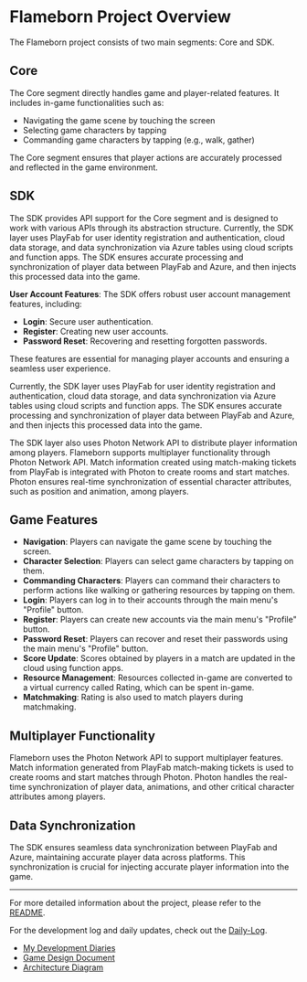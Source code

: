 # Flameborn Project Overview

The Flameborn project consists of two main segments: Core and SDK.

## Core
The Core segment directly handles game and player-related features. It includes in-game functionalities such as:

- Navigating the game scene by touching the screen
- Selecting game characters by tapping
- Commanding game characters by tapping (e.g., walk, gather)

The Core segment ensures that player actions are accurately processed and reflected in the game environment.

## SDK
The SDK provides API support for the Core segment and is designed to work with various APIs through its abstraction structure. Currently, the SDK layer uses PlayFab for user identity registration and authentication, cloud data storage, and data synchronization via Azure tables using cloud scripts and function apps. The SDK ensures accurate processing and synchronization of player data between PlayFab and Azure, and then injects this processed data into the game.


**User Account Features**:
The SDK offers robust user account management features, including:

- **Login**: Secure user authentication.
- **Register**: Creating new user accounts.
- **Password Reset**: Recovering and resetting forgotten passwords.

These features are essential for managing player accounts and ensuring a seamless user experience.

Currently, the SDK layer uses PlayFab for user identity registration and authentication, cloud data storage, and data synchronization via Azure tables using cloud scripts and function apps. The SDK ensures accurate processing and synchronization of player data between PlayFab and Azure, and then injects this processed data into the game.

The SDK layer also uses Photon Network API to distribute player information among players. Flameborn supports multiplayer functionality through Photon Network API. Match information created using match-making tickets from PlayFab is integrated with Photon to create rooms and start matches. Photon ensures real-time synchronization of essential character attributes, such as position and animation, among players.

## Game Features

- **Navigation**: Players can navigate the game scene by touching the screen.
- **Character Selection**: Players can select game characters by tapping on them.
- **Commanding Characters**: Players can command their characters to perform actions like walking or gathering resources by tapping on them.
- **Login**: Players can log in to their accounts through the main menu's "Profile" button.
- **Register**: Players can create new accounts via the main menu's "Profile" button.
- **Password Reset**: Players can recover and reset their passwords using the main menu's "Profile" button.
- **Score Update**: Scores obtained by players in a match are updated in the cloud using function apps.
- **Resource Management**: Resources collected in-game are converted to a virtual currency called Rating, which can be spent in-game.
- **Matchmaking**: Rating is also used to match players during matchmaking.

## Multiplayer Functionality

Flameborn uses the Photon Network API to support multiplayer features. Match information generated from PlayFab match-making tickets is used to create rooms and start matches through Photon. Photon handles the real-time synchronization of player data, animations, and other critical character attributes among players.

## Data Synchronization

The SDK ensures seamless data synchronization between PlayFab and Azure, maintaining accurate player data across platforms. This synchronization is crucial for injecting accurate player information into the game.

---

For more detailed information about the project, please refer to the [README](https://github.com/gkhanC/flameborn-game/blob/dev/README.md).

For the development log and daily updates, check out the [Daily-Log](https://github.com/gkhanC/flameborn-game/blob/dev/documents/Docs/diaries/daily-log.md).

- [My Development Diaries](https://github.com/gkhanC/flameborn-game/blob/master/documents/Docs/diaries/daily-log.md)
- [Game Design Document](https://github.com/gkhanC/flameborn-game/blob/master/documents/Docs/GDD/game-desing-doc-flameborn.md)
- [Architecture Diagram](https://github.com/gkhanC/flameborn-game/blob/dev/images/Architecture%20Diagram.png)
